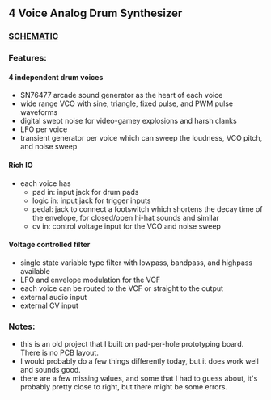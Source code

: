 ## 4 Voice Analog Drum Synthesizer

### [SCHEMATIC](https://github.com/JordanAceto/quad_bass_lead_drum_generator/blob/main/docs/fundrums_schematic.pdf)

### Features:
#### 4 independent drum voices
- SN76477 arcade sound generator as the heart of each voice
- wide range VCO with sine, triangle, fixed pulse, and PWM pulse waveforms
- digital swept noise for video-gamey explosions and harsh clanks
- LFO per voice
- transient generator per voice which can sweep the loudness, VCO pitch, and noise sweep

#### Rich IO
- each voice has
    - pad in: input jack for drum pads
    - logic in: input jack for trigger inputs
    - pedal: jack to connect a footswitch which shortens the decay time of the envelope, for closed/open hi-hat sounds and similar
    - cv in: control voltage input for the VCO and noise sweep


#### Voltage controlled filter
- single state variable type filter with lowpass, bandpass, and highpass available
- LFO and envelope modulation for the VCF
- each voice can be routed to the VCF or straight to the output
- external audio input
- external CV input

### Notes:
- this is an old project that I built on pad-per-hole prototyping board. There is no PCB layout.
- I would probably do a few things differently today, but it does work well and sounds good.
- there are a few missing values, and some that I had to guess about, it's probably pretty close to right, but there might be some errors.

